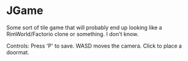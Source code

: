 # JGame
Some sort of tile game that will probably end up looking like a RimWorld/Factorio clone or something. I don't know.

Controls:
Press 'P' to save.
WASD moves the camera.
Click to place a doormat.

